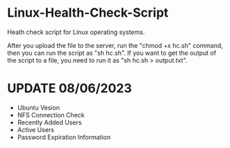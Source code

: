 # Linux-Health-Check-Script

Heath check script for Linux operating systems.

After you upload the file to the server, run the "chmod +x hc.sh" command, then you can run the script as "sh hc.sh". If you want to get the output of the script to a file, you need to run it as "sh hc.sh > output.txt".


# UPDATE 08/06/2023
 - Ubuntu Vesion
 - NFS Connection Check
 - Recently Added Users
 - Active Users
 - Password Expiration Information
